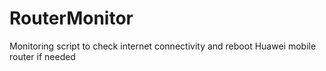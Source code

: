 # RouterMonitor
Monitoring script to check internet connectivity and reboot Huawei mobile router if needed
